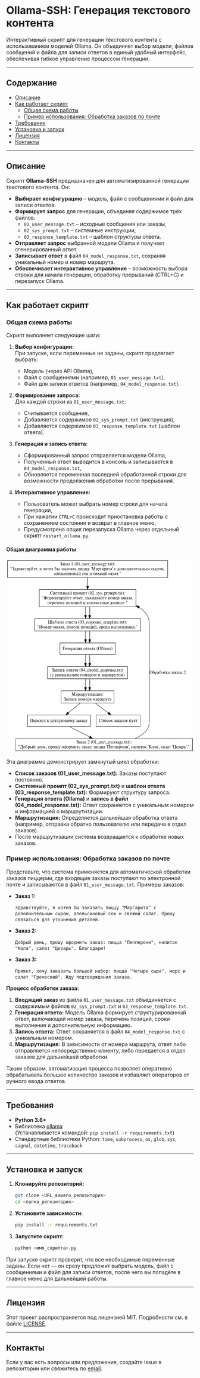 # Ollama-SSH: Генерация текстового контента

Интерактивный скрипт для генерации текстового контента с использованием моделей Ollama. Он объединяет выбор модели, файлов сообщений и файла для записи ответов в единый удобный интерфейс, обеспечивая гибкое управление процессом генерации.

---

## Содержание

- [Описание](#описание)
- [Как работает скрипт](#как-работает-скрипт)
  - [Общая схема работы](#общая-схема-работы)
  - [Пример использования: Обработка заказов по почте](#пример-использования-обработка-заказов-по-почте)
- [Требования](#требования)
- [Установка и запуск](#установка-и-запуск)
- [Лицензия](#лицензия)
- [Контакты](#контакты)

---

## Описание

Скрипт **Ollama-SSH** предназначен для автоматизированной генерации текстового контента. Он:
- **Выбирает конфигурацию** – модель, файл с сообщениями и файл для записи ответов.
- **Формирует запрос** для генерации, объединяя содержимое трёх файлов:
  - `01_user_message.txt` – исходные сообщения или заказы,
  - `02_sys_prompt.txt` – системные инструкции,
  - `03_response_template.txt` – шаблон структуры ответа.
- **Отправляет запрос** выбранной модели Ollama и получает сгенерированный ответ.
- **Записывает ответ** в файл `04_model_response.txt`, сохраняя уникальный номер и номер маршрута.
- **Обеспечивает интерактивное управление** – возможность выбора строки для начала генерации, обработку прерываний (CTRL+C) и перезапуск Ollama.

---

## Как работает скрипт

### Общая схема работы

Скрипт выполняет следующие шаги:

1. **Выбор конфигурации:**  
   При запуске, если переменные не заданы, скрипт предлагает выбрать:
   - Модель (через API Ollama),
   - Файл с сообщениями (например, `01_user_message.txt`),
   - Файл для записи ответов (например, `04_model_response.txt`).

2. **Формирование запроса:**  
   Для каждой строки из `01_user_message.txt`:
   - Считывается сообщение,
   - Добавляется содержимое `02_sys_prompt.txt` (инструкция),
   - Добавляется содержимое `03_response_template.txt` (шаблон ответа).

3. **Генерация и запись ответа:**  
   - Сформированный запрос отправляется модели Ollama,
   - Полученный ответ выводится в консоль и записывается в `04_model_response.txt`,
   - Обновляется переменная последней обработанной строки для возможности продолжения обработки после прерывания.

4. **Интерактивное управление:**  
   - Пользователь может выбрать номер строки для начала генерации,
   - При нажатии `CTRL+C` происходит приостановка работы с сохранением состояния и возврат в главное меню,
   - Предусмотрена опция перезапуска Ollama через отдельный скрипт `restart_ollama.py`.

#### Общая диаграмма работы

![Диаграмма обработки заказов](agents/LLaMa_generator/order_processing_diagram.png)

Эта диаграмма демонстрирует замкнутый цикл обработки:
- **Список заказов (01_user_message.txt):** Заказы поступают постоянно.
- **Системный промпт (02_sys_prompt.txt)** и **шаблон ответа (03_response_template.txt):** Формируют структуру запроса.
- **Генерация ответа (Ollama)** и **запись в файл (04_model_response.txt):** Ответ сохраняется с уникальным номером и информацией о маршрутизации.
- **Маршрутизация:** Определяется дальнейшая обработка ответа (например, отправка обратно пользователю или передача в отдел заказов).
- После маршрутизации система возвращается к обработке новых заказов.

### Пример использования: Обработка заказов по почте

Представьте, что система применяется для автоматической обработки заказов пиццерии, где входящие заказы поступают по электронной почте и записываются в файл `01_user_message.txt`. Примеры заказов:

- **Заказ 1:**
  ```
  Здравствуйте, я хотел бы заказать пиццу "Маргарита" с дополнительным сыром, апельсиновый сок и свежий салат. Прошу связаться для уточнения деталей.
  ```
- **Заказ 2:**
  ```
  Добрый день, прошу оформить заказ: пицца "Пепперони", напиток "Кола", салат "Цезарь". Благодарю!
  ```
- **Заказ 3:**
  ```
  Привет, хочу заказать большой набор: пицца "Четыре сыра", морс и салат "Греческий". Жду подтверждения заказа.
  ```

**Процесс обработки заказа:**
1. **Входящий заказ** из файла `01_user_message.txt` объединяется с содержимым файлов `02_sys_prompt.txt` и `03_response_template.txt`.
2. **Генерация ответа:** Модель Ollama формирует структурированный ответ, включающий номер заказа, перечень позиций, сроки выполнения и дополнительную информацию.
3. **Запись ответа:** Ответ сохраняется в файл `04_model_response.txt` с уникальным номером.
4. **Маршрутизация:** В зависимости от номера маршрута, ответ либо отправляется непосредственно клиенту, либо передается в отдел заказов для дальнейшей обработки.

Таким образом, автоматизация процесса позволяет оперативно обрабатывать большое количество заказов и избавляет операторов от ручного ввода ответов.

---

## Требования

- **Python 3.6+**
- Библиотека [ollama](https://pypi.org/project/ollama/)  
  (Устанавливается командой: `pip install -r requirements.txt`)
- Стандартные библиотеки Python: `time`, `subprocess`, `os`, `glob`, `sys`, `signal`, `datetime`, `traceback`

---

## Установка и запуск

1. **Клонируйте репозиторий:**
   ```bash
   git clone <URL_вашего_репозитория>
   cd <папка_репозитория>
   ```

2. **Установите зависимости:**
   ```bash
   pip install -r requirements.txt
   ```

3. **Запустите скрипт:**
   ```bash
   python <имя_скрипта>.py
   ```
   
При запуске скрипт проверит, что все необходимые переменные заданы. Если нет — он сразу предложит выбрать модель, файл с сообщениями и файл для записи ответов, после чего вы попадёте в главное меню для дальнейшей работы.

---

## Лицензия

Этот проект распространяется под лицензией MIT. Подробности см. в файле [LICENSE](LICENSE).

---

## Контакты

Если у вас есть вопросы или предложения, создайте issue в репозитории или свяжитесь по [email](mailto:your.email@example.com).
```

